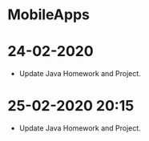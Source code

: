 # MobileApps
# 24-02-2020
  - Update Java Homework and Project.
# 25-02-2020 20:15
  - Update Java Homework and Project.
